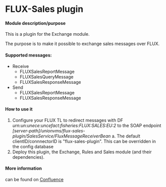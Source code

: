 # FLUX-Sales plugin

#### Module description/purpose

This is a plugin for the Exchange module.

The purpose is to make it possible to exchange sales messages over FLUX.

#### Supported messages:
* Receive
  * FLUXSalesReportMessage
  * FLUXSalesQueryMessage
  * FLUXSalesResponseMessage
* Send
  * FLUXSalesReportMessage
  * FLUXSalesResponseMessage
  
#### How to use it
1. Configure your FLUX TL to redirect messages with DF *urn:un:unece:uncefact:fisheries:FLUX:SALES:EU:2* to the SOAP endpoint *[server-path]/unionvms/flux-sales-plugin/SalesService/FluxMessageReceiverBean*
  a. The default clientID/connnectorID is "flux-sales-plugin". This can be overridden in the config database
1. Deploy this plugin, the Exchange, Rules and Sales module (and their dependencies).


#### More information
can be found on [Confluence](https://focusfish.atlassian.net/wiki/spaces/UVMS/pages/38141956/Plugin+-+FLUX+Sales)